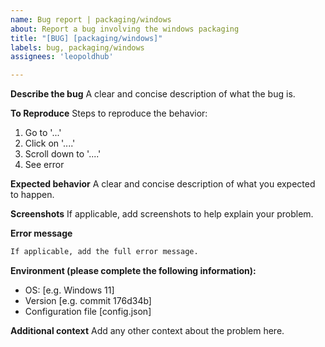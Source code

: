 ```yaml
---
name: Bug report | packaging/windows
about: Report a bug involving the windows packaging
title: "[BUG] [packaging/windows]"
labels: bug, packaging/windows
assignees: 'leopoldhub'

---
```


**Describe the bug**
A clear and concise description of what the bug is.

**To Reproduce**
Steps to reproduce the behavior:

1. Go to '...'
2. Click on '....'
3. Scroll down to '....'
4. See error

**Expected behavior**
A clear and concise description of what you expected to happen.

**Screenshots**
If applicable, add screenshots to help explain your problem.

**Error message**

```txt
If applicable, add the full error message.
```

**Environment (please complete the following information):**

- OS: [e.g. Windows 11]
- Version [e.g. commit 176d34b]
- Configuration file [config.json]

**Additional context**
Add any other context about the problem here.
